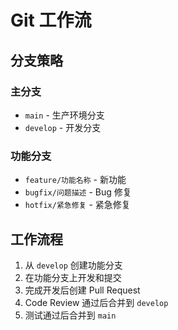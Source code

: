 # Git 工作流

## 分支策略

### 主分支
- `main` - 生产环境分支
- `develop` - 开发分支

### 功能分支
- `feature/功能名称` - 新功能
- `bugfix/问题描述` - Bug 修复
- `hotfix/紧急修复` - 紧急修复

## 工作流程

1. 从 `develop` 创建功能分支
2. 在功能分支上开发和提交
3. 完成开发后创建 Pull Request
4. Code Review 通过后合并到 `develop`
5. 测试通过后合并到 `main`

